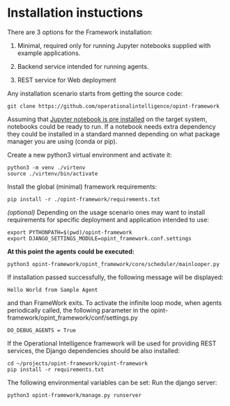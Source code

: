 # Installation instuctions

There are 3 options for the Framework installation:


1. Minimal, required only for running Jupyter notebooks supplied with example applications.


2. Backend service intended for running agents.


3. REST service for Web deployment



Any installation scenario starts from getting the source code:
```commandline
git clone https://github.com/operationalintelligence/opint-framework
```
Assuming that [Jupyter notebook is pre installed](https://jupyter.org/install) on the target system, notebooks could be 
ready to run. If a notebook needs extra dependency they could be installed in a standard manned depending on what 
package manager you are using (conda or pip).   

Create a new python3 virtual environment and activate it:
```commandline
python3 -m venv ./virtenv
source ./virtenv/bin/activate
```

Install the global (minimal) framework requirements:  
```commandline
pip install -r ./opint-framework/requirements.txt
``` 

_(optional)_ Depending on the usage scenario ones may want to install requirements for specific deployment and application intended to use:
```commandline
export PYTHONPATH=$(pwd)/opint-framework
export DJANGO_SETTINGS_MODULE=opint_framework.conf.settings
``` 

**At this point the agents could be executed:**
```commandline
python3 opint-framework/opint_framework/core/scheduler/mainlooper.py
``` 

If installation passed successfully, the following message will be displayed:
```commandline
Hello World from Sample Agent
``` 
and than FrameWork exits. To activate the infinite loop mode, when agents periodically called, 
the following parameter in the opint-framework/opint_framework/conf/settings.py
```commandline
DO_DEBUG_AGENTS = True
``` 

If the Operational Intelligence framework will be used for providing REST services, the Django dependencies should be also installed: 
```commandline
cd ~/projects/opint-framework/opint-framework
pip install -r requirements.txt
``` 

The following environmental variables can be set:
Run the django server:
```commandline
python3 opint-framework/manage.py runserver
```